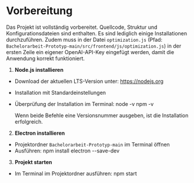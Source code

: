 # Vorbereitung
Das Projekt ist vollständig vorbereitet. Quellcode, Struktur und Konfigurationsdateien sind enthalten. Es sind lediglich einige Installationen durchzuführen. 
Zudem muss in der Datei `optimization.js` (Pfad: `Bachelorarbeit-Prototyp-main/src/frontend/js/optimization.js`) in der ersten Zeile ein eigener OpenAI-API-Key eingefügt werden, damit die Anwendung korrekt funktioniert.


1. **Node.js installieren**
- Download der aktuellen LTS-Version unter: https://nodejs.org  
- Installation mit Standardeinstellungen  
- Überprüfung der Installation im Terminal:
  node -v
  npm -v
  
  Wenn beide Befehle eine Versionsnummer ausgeben, ist die Installation erfolgreich.


2. **Electron installieren**
- Projektordner `Bachelorarbeit-Prototyp-main` im Terminal öffnen  
- Ausführen: npm install electron --save-dev


3. **Projekt starten**
- Im Terminal im Projektordner ausführen:  npm start
